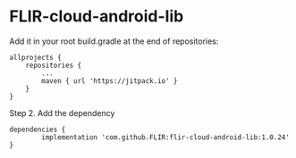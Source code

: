# FLIR-cloud-android-lib

Add it in your root build.gradle at the end of repositories:

	allprojects {
		repositories {
			...
			maven { url 'https://jitpack.io' }
		}
	}
Step 2. Add the dependency

	dependencies {
	        implementation 'com.github.FLIR:flir-cloud-android-lib:1.0.24'
	}
